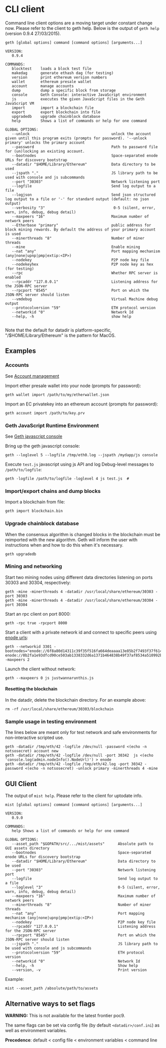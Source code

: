 # CLI client

Command line client options are a moving target under constant change now. Please refer to the client to geth help. Below is the output of `geth help` (version 0.9.4 27/03/2015). 

```
geth [global options] command [command options] [arguments...]

VERSION:
   0.9.4

COMMANDS:
   blocktest    loads a block test file
   makedag      generate ethash dag (for testing)
   version      print ethereum version numbers
   wallet       ethereum presale wallet
   account      manage accounts
   dump         dump a specific block from storage
   console      Geth Console: interactive JavaScript environment
   js           executes the given JavaScript files in the Geth JavaScript VM
   import       import a blockchain file
   export       export blockchain into file
   upgradedb    upgrade chainblock database
   help         Shows a list of commands or help for one command

GLOBAL OPTIONS:
   --unlock                                     unlock the account given until this program exits (prompts for password). '--unlock primary' unlocks the primary account
   --password                                   Path to password file for (un)locking an existing account.
   --bootnodes                                  Space-separated enode URLs for discovery bootstrap
   --datadir "$HOME/Library/Ethereum"           Data directory to be used
   --jspath "."                                 JS library path to be used with console and js subcommands
   --port "30303"                               Network listening port
   --logfile                                    Send log output to a file
   --logjson                                    Send json structured log output to a file or '-' for standard output (default: no json output)
   --verbosity "3"                               0-5 (silent, error, warn, info, debug, debug detail)
   --maxpeers "16"                              Maximum number of network peers
   --Etherbase "primary"                        public address for block mining rewards. By default the address of your primary account is used
   --minerthreads "8"                           Number of miner threads
   --mine                                       Enable mining
   --nat "any"                                  Port mapping mechanism (any|none|upnp|pmp|extip:<IP>)
   --nodekey                                    P2P node key file
   --nodekeyhex                                 P2P node key as hex (for testing)
   --rpc                                        Whether RPC server is enabled
   --rpcaddr "127.0.0.1"                        Listening address for the JSON-RPC server
   --rpcport "8545"                             Port on which the JSON-RPC server should listen
   --vmdebug                                    Virtual Machine debug output
   --protocolversion "59"                       ETH protocol version
   --networkid "0"                              Network Id
   --help, -h                                   show help


```

Note that the default for datadir is platform-specific, "/$HOME/Library/Ethereum" is the pattern for MacOS. 

## Examples

### Accounts
See [Account management](https://github.com/ethereum/go-ethereum/wiki/Managing-your-accounts)

Import ether presale wallet into your node (prompts for password):

    geth wallet import /path/to/my/etherwallet.json

Import an EC privatekey into an ethereum account (prompts for password):

    geth account import /path/to/key.prv

### Geth JavaScript Runtime Environment 

See [Geth javascript console](https://github.com/ethereum/go-ethereum/wiki/JavaScript-Console)

Bring up the geth javascript console:

    geth --loglevel 5 --logfile /tmp/eth0.log --jspath /mydapp/js console 

Execute `test.js` javascript using js API and log Debug-level messages to `/path/to/logfile`:

    geth -logfile /path/to/logfile -loglevel 4 js test.js  # 

### Import/export chains and dump blocks

Import a blockchain from file:

    geth import blockchain.bin

### Upgrade chainblock database

When the consensus algorithm is changed blocks in the blockchain must be reimported with the new algorithm. Geth will inform the user with instructions when and how to do this when it's necessary.

    geth upgradedb

### Mining and networking

Start two mining nodes using different data directories listening on ports 30303 and 30304, respectively:

    geth -mine -minerthreads 4 -datadir /usr/local/share/ethereum/30303 -port 30303
    geth -mine -minerthreads 4 -datadir /usr/local/share/ethereum/30304 -port 30304
    
Start an rpc client on port 8000:

    geth -rpc true -rpcport 8000

Start a client with a private network id and connect to specific peers using [enode urls](https://github.com/ethereum/wiki/wiki/enode-url-format):

    geth --networkid 3301 -bootnodes="enode://6f8a80d14311c39f35f516fa664deaaaa13e85b2f7493f37f6144d86991ec012937307647bd3b9a82abe2974e1407241d54947bbb39763a4cac9f77166ad92a0@54.169.166.226:30303 enode://0b2fa1e93dfcd90ce503ab1338332d6a1371b464838b49f37af8534a510992bd4d96b24134ba262ad9298ab4aa6f132132f84c3b6d10ebaead5f9a236be286f10@54.169.166.218:30305" -maxpeers 2

Launch the client without network:

    geth --maxpeers 0 js justwannarunthis.js

#### Resetting the blockchain

In the datadir, delete the blockchain directory.  For an example above:

    rm -rf /usr/local/share/ethereum/30303/blockchain

### Sample usage in testing environment

The lines below are meant only for test network and safe environments for non-interactive scripted use.

```
geth -datadir /tmp/eth/42 -logfile /dev/null -password <(echo -n notsosecret) account new 
geth -datadir /tmp/eth/42 -logfile /dev/null -port 30342  js <(echo 'console.log(admin.nodeInfo().NodeUrl)') > enode
geth -datadir /tmp/eth/42 -logfile /tmp/eth/42.log -port 30342 -password <(echo -n notsosecret) -unlock primary -minerthreads 4 -mine
```

## GUI Client 

The output of `mist help`. Please refer to the client for uptodate info. 

```
mist [global options] command [command options] [arguments...]

VERSION:
   0.9.0

COMMANDS:
   help Shows a list of commands or help for one command

GLOBAL OPTIONS:
   --asset_path "$GOPATH/src/.../mist/assets"      Absolute path to GUI assets directory
   --bootnodes                                     Space-separated enode URLs for discovery bootstrap
   --datadir "$HOME/Library/Ethereum"              Data directory to be used
   --port "30303"                                  Network listening port
   --logfile                                       Send log output to a file
   --loglevel "3"                                  0-5 (silent, error, warn, info, debug, debug detail)
   --maxpeers "16"                                 Maximum number of network peers
   --minerthreads "8"                              Number of miner threads
   --nat "any"                                     Port mapping mechanism (any|none|upnp|pmp|extip:<IP>)
   --nodekey                                       P2P node key file
   --rpcaddr "127.0.0.1"                           Listening address for the JSON-RPC server
   --rpcport "8545"                                Port on which the JSON-RPC server should listen
   --jspath "."                                    JS library path to be used with console and js subcommands
   --protocolversion "59"                          ETH protocol version
   --networkid "0"                                 Network Id
   --help, -h                                      Show help
   --version, -v                                   Print version 

```

Example: 

    mist --asset_path /absolute/path/to/assets

## Alternative ways to set flags

**WARNING:** This is not available for the latest frontier poc9.

The same flags can be set via config file (by default `<datadir>/conf.ini`) as well as environment variables. 

**Precedence**: default < config file < environment variables < command line
